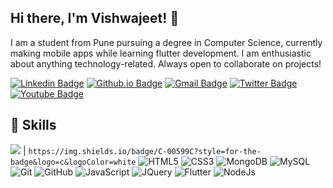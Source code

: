 ## Hi there, I'm Vishwajeet! 👋

I am a student from Pune pursuing a degree in Computer Science,  currently making mobile apps while learning flutter development. I am enthusiastic about anything technology-related. Always open to collaborate on projects!

[![Linkedin Badge](https://img.shields.io/badge/-vishwajeet_waychal-blue?style=flat-square&logo=Linkedin&logoColor=white&link=https://www.linkedin.com/in/vishwajeet-waychal-69240a16a//)](https://www.linkedin.com/in/vishwajeet-waychal-69240a16a/)
[![Github.io Badge](https://img.shields.io/badge/-vishwajeet_waychal-1a5c44?style=flat-square&logo=Github&link=https://github.com/vishwajeet-waychal/)](https://github.com/vishwajeet-waychal/)
[![Gmail Badge](https://img.shields.io/badge/-vishwajeet.w562@gmail.com-c14438?style=flat-square&logo=Gmail&logoColor=white&link=mailto:vishwajeet.w562@gmail.com)](mailto:vishwajeet.w562@gmail.com)
[![Twitter Badge](https://img.shields.io/badge/-vishwajeet_22_-33a3bd?style=flat-square&logo=twitter&logoColor=white&link=https://mobile.twitter.com/vishwajeet_22_/)](https://mobile.twitter.com/vishwajeet_22_/)
[![Youtube Badge](https://img.shields.io/badge/-Vishwajeet_Waychal-de0000?style=flat-square&logo=youtube&logoColor=white&link=https://www.youtube.com/channel/UCRI2QQFhIsZAlsrlhQIE4-w)](https://www.youtube.com/channel/UCRI2QQFhIsZAlsrlhQIE4-w)

## 🧠 Skills

<img src="https://img.shields.io/badge/C-00599C?style=for-the-badge&logo=c&logoColor=white" /> | `https://img.shields.io/badge/C-00599C?style=for-the-badge&logo=c&logoColor=white`
![HTML5](https://img.shields.io/badge/-HTML5-E34F26?style=flat-square&logo=html5&logoColor=white)
![CSS3](https://img.shields.io/badge/-CSS3-155cb3?style=flat-square&logo=css3)
![MongoDB](https://img.shields.io/badge/-MongoDB-146b0c?style=flat-square&logo=mongodb)
![MySQL](https://img.shields.io/badge/-MySQL-d1e2ff?style=flat-square&logo=mysql)
![Git](https://img.shields.io/badge/-Git-850000?style=flat-square&logo=git)
![GitHub](https://img.shields.io/badge/-GitHub-005c69?style=flat-square&logo=github)
![JavaScript](https://img.shields.io/badge/-JavaScript-526900?style=flat-square&logo=javascript)
![JQuery](https://img.shields.io/badge/-JQuery-038cfc?style=flat-square&logo=jquery)
![Flutter](https://img.shields.io/badge/flutter-flutter-blue)
![NodeJs](https://img.shields.io/badge/node%20js-node%20js-green)
